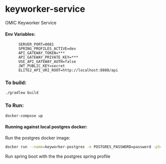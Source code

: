 # keyworker-service

OMIC Keyworker Service


#### Env Variables:

```properties
      SERVER_PORT=8081
      SPRING_PROFILES_ACTIVE=dev
      API_GATEWAY_TOKEN=***
      API_GATEWAY_PRIVATE_KEY=***
      USE_API_GATEWAY_AUTH=false
      JWT_PUBLIC_KEY=secret
      ELITE2_API_URI_ROOT=http://localhost:8080/api
```

### To build:

```bash
./gradlew build
```

### To Run:
```bash
docker-compose up
```

#### Running against local postgres docker:
Run the postgres docker image:
```bash
docker run --name=keyworker-postgres -e POSTGRES_PASSWORD=password -p5432:5432 -d postgres
```
Run spring boot with the the postgres spring profile



